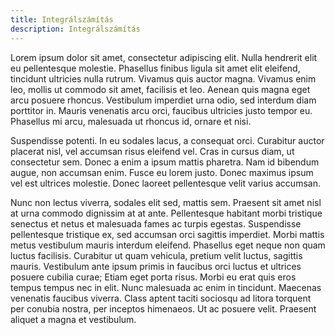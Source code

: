 ```yaml
---
title: Integrálszámítás
description: Integrálszámítás
---
```


Lorem ipsum dolor sit amet, consectetur adipiscing elit. Nulla hendrerit
elit eu pellentesque molestie. Phasellus finibus ligula sit amet elit
eleifend, tincidunt ultricies nulla rutrum. Vivamus quis auctor magna.
Vivamus enim leo, mollis ut commodo sit amet, facilisis et leo. Aenean quis
magna eget arcu posuere rhoncus. Vestibulum imperdiet urna odio, sed
interdum diam porttitor in. Mauris venenatis arcu orci, faucibus ultricies
justo tempor eu. Phasellus mi arcu, malesuada ut rhoncus id, ornare et nisi.

Suspendisse potenti. In eu sodales lacus, a consequat orci. Curabitur auctor
placerat nisl, vel accumsan risus eleifend vel. Cras in cursus diam, ut
consectetur sem. Donec a enim a ipsum mattis pharetra. Nam id bibendum
augue, non accumsan enim. Fusce eu lorem justo. Donec maximus ipsum vel est
ultrices molestie. Donec laoreet pellentesque velit varius accumsan.

Nunc non lectus viverra, sodales elit sed, mattis sem. Praesent sit amet
nisl at urna commodo dignissim at at ante. Pellentesque habitant morbi
tristique senectus et netus et malesuada fames ac turpis egestas.
Suspendisse pellentesque tristique ex, sed accumsan orci sagittis
imperdiet. Morbi mattis metus vestibulum mauris interdum eleifend.
Phasellus eget neque non quam luctus facilisis. Curabitur ut quam
vehicula, pretium velit luctus, sagittis mauris. Vestibulum ante ipsum
primis in faucibus orci luctus et ultrices posuere cubilia curae; Etiam
eget porta risus. Morbi eu erat quis eros tempus tempus nec in elit.
Nunc malesuada ac enim in tincidunt. Maecenas venenatis faucibus viverra.
Class aptent taciti sociosqu ad litora torquent per conubia nostra, per
inceptos himenaeos. Ut ac posuere velit. Praesent aliquet a magna et
vestibulum.
